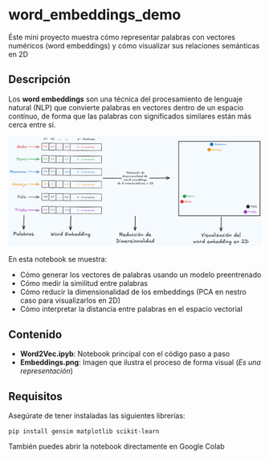# word_embeddings_demo
Éste mini proyecto muestra cómo representar palabras con vectores numéricos (word embeddings) y cómo visualizar sus relaciones semánticas en 2D

## Descripción
Los **word embeddings** son una técnica del procesamiento de lenguaje natural (NLP) que convierte palabras en vectores dentro de un espacio contínuo, de forma que las palabras con significados similares están más cerca entre sí.

![Representación Visual del Proceso de las Word Embeddings](Embeddings.png)

En esta notebook se muestra:

- Cómo generar los vectores de palabras usando un modelo preentrenado
- Cómo medir la similitud entre palabras
- Cómo reducir la dimensionalidad de los embeddings (PCA en nestro caso para visualizarlos en 2D)
- Cómo interpretar la distancia entre palabras en el espacio vectorial

## Contenido
- **Word2Vec.ipyb**: Notebook principal con el código paso a paso
- **Embeddings.png**: Imagen que ilustra el proceso de forma visual (_Es una representación_)

## Requisitos
Asegúrate de tener instaladas las siguientes librerías:
```
pip install gensim matplotlib scikit-learn
```
También puedes abrir la notebook directamente en Google Colab
